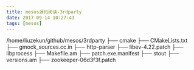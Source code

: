 ```yaml
---
title: mesos源码阅读-3rdparty
date: 2017-09-14 10:27:43
tags: [mesos]
---
```


/home/liuzekun/github/mesos/3rdparty
├── cmake
├── CMakeLists.txt
├── gmock_sources.cc.in
├── http-parser
├── libev-4.22.patch
├── libprocess
├── Makefile.am
├── patch.exe.manifest
├── stout
├── versions.am
├── zookeeper-06d3f3f.patch

